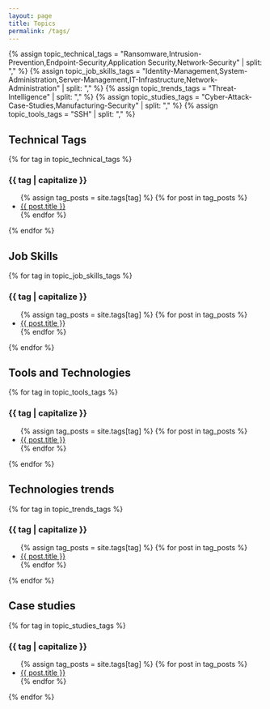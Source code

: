 ```yaml
---
layout: page
title: Topics
permalink: /tags/
---
```


{% assign topic_technical_tags = "Ransomware,Intrusion-Prevention,Endpoint-Security,Application Security,Network-Security" | split: "," %}
{% assign topic_job_skills_tags = "Identity-Management,System-Administration,Server-Management,IT-Infrastructure,Network-Administration" | split: "," %}
{% assign topic_trends_tags = "Threat-Intelligence" | split: "," %}
{% assign topic_studies_tags = "Cyber-Attack-Case-Studies,Manufacturing-Security" | split: "," %}
{% assign topic_tools_tags = "SSH" | split: "," %}

<h2>Technical Tags</h2>
{% for tag in topic_technical_tags %}
  <h3>{{ tag | capitalize }}</h3>
  <ul>
    {% assign tag_posts = site.tags[tag] %}
    {% for post in tag_posts %}
      <li><a href="{{ post.url }}">{{ post.title }}</a></li>
    {% endfor %}
  </ul>
{% endfor %}

<h2>Job Skills</h2>
{% for tag in topic_job_skills_tags %}
  <h3>{{ tag | capitalize }}</h3>
  <ul>
    {% assign tag_posts = site.tags[tag] %}
    {% for post in tag_posts %}
      <li><a href="{{ post.url }}">{{ post.title }}</a></li>
    {% endfor %}
  </ul>
{% endfor %}

<h2>Tools and Technologies</h2>
{% for tag in topic_tools_tags %}
  <h3>{{ tag | capitalize }}</h3>
  <ul>
    {% assign tag_posts = site.tags[tag] %}
    {% for post in tag_posts %}
      <li><a href="{{ post.url }}">{{ post.title }}</a></li>
    {% endfor %}
  </ul>
{% endfor %}

<h2>Technologies trends</h2>
{% for tag in topic_trends_tags %}
  <h3>{{ tag | capitalize }}</h3>
  <ul>
    {% assign tag_posts = site.tags[tag] %}
    {% for post in tag_posts %}
      <li><a href="{{ post.url }}">{{ post.title }}</a></li>
    {% endfor %}
  </ul>
{% endfor %}

<h2>Case studies</h2>
{% for tag in topic_studies_tags %}
  <h3>{{ tag | capitalize }}</h3>
  <ul>
    {% assign tag_posts = site.tags[tag] %}
    {% for post in tag_posts %}
      <li><a href="{{ post.url }}">{{ post.title }}</a></li>
    {% endfor %}
  </ul>
{% endfor %}